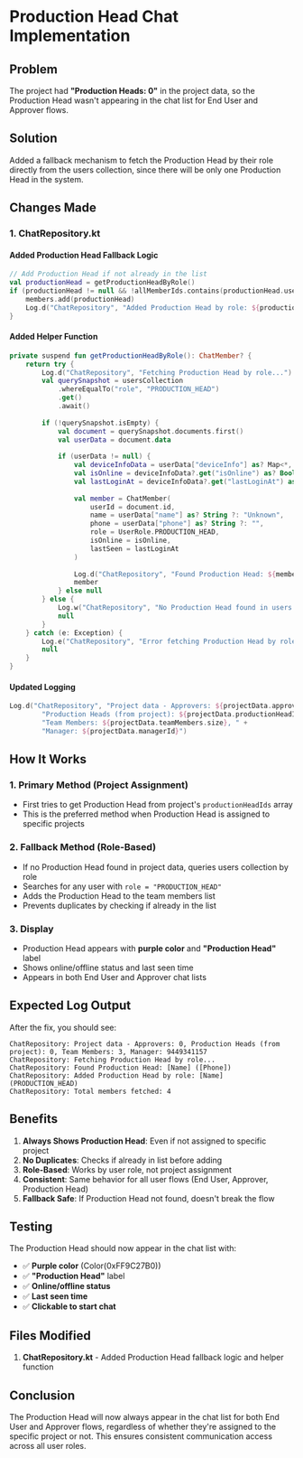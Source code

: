# Production Head Chat Implementation

## Problem
The project had **"Production Heads: 0"** in the project data, so the Production Head wasn't appearing in the chat list for End User and Approver flows.

## Solution
Added a fallback mechanism to fetch the Production Head by their role directly from the users collection, since there will be only one Production Head in the system.

## Changes Made

### 1. ChatRepository.kt

#### Added Production Head Fallback Logic
```kotlin
// Add Production Head if not already in the list
val productionHead = getProductionHeadByRole()
if (productionHead != null && !allMemberIds.contains(productionHead.userId)) {
    members.add(productionHead)
    Log.d("ChatRepository", "Added Production Head by role: ${productionHead.name} (${productionHead.role})")
}
```

#### Added Helper Function
```kotlin
private suspend fun getProductionHeadByRole(): ChatMember? {
    return try {
        Log.d("ChatRepository", "Fetching Production Head by role...")
        val querySnapshot = usersCollection
            .whereEqualTo("role", "PRODUCTION_HEAD")
            .get()
            .await()
        
        if (!querySnapshot.isEmpty) {
            val document = querySnapshot.documents.first()
            val userData = document.data
            
            if (userData != null) {
                val deviceInfoData = userData["deviceInfo"] as? Map<*, *>
                val isOnline = deviceInfoData?.get("isOnline") as? Boolean ?: false
                val lastLoginAt = deviceInfoData?.get("lastLoginAt") as? Long ?: 0L
                
                val member = ChatMember(
                    userId = document.id,
                    name = userData["name"] as? String ?: "Unknown",
                    phone = userData["phone"] as? String ?: "",
                    role = UserRole.PRODUCTION_HEAD,
                    isOnline = isOnline,
                    lastSeen = lastLoginAt
                )
                
                Log.d("ChatRepository", "Found Production Head: ${member.name} (${member.userId})")
                member
            } else null
        } else {
            Log.w("ChatRepository", "No Production Head found in users collection")
            null
        }
    } catch (e: Exception) {
        Log.e("ChatRepository", "Error fetching Production Head by role: ${e.message}", e)
        null
    }
}
```

#### Updated Logging
```kotlin
Log.d("ChatRepository", "Project data - Approvers: ${projectData.approverIds.size}, " +
        "Production Heads (from project): ${projectData.productionHeadIds.size}, " +
        "Team Members: ${projectData.teamMembers.size}, " +
        "Manager: ${projectData.managerId}")
```

## How It Works

### 1. Primary Method (Project Assignment)
- First tries to get Production Head from project's `productionHeadIds` array
- This is the preferred method when Production Head is assigned to specific projects

### 2. Fallback Method (Role-Based)
- If no Production Head found in project data, queries users collection by role
- Searches for any user with `role = "PRODUCTION_HEAD"`
- Adds the Production Head to the team members list
- Prevents duplicates by checking if already in the list

### 3. Display
- Production Head appears with **purple color** and **"Production Head"** label
- Shows online/offline status and last seen time
- Appears in both End User and Approver chat lists

## Expected Log Output

After the fix, you should see:
```
ChatRepository: Project data - Approvers: 0, Production Heads (from project): 0, Team Members: 3, Manager: 9449341157
ChatRepository: Fetching Production Head by role...
ChatRepository: Found Production Head: [Name] ([Phone])
ChatRepository: Added Production Head by role: [Name] (PRODUCTION_HEAD)
ChatRepository: Total members fetched: 4
```

## Benefits

1. **Always Shows Production Head**: Even if not assigned to specific project
2. **No Duplicates**: Checks if already in list before adding
3. **Role-Based**: Works by user role, not project assignment
4. **Consistent**: Same behavior for all user flows (End User, Approver, Production Head)
5. **Fallback Safe**: If Production Head not found, doesn't break the flow

## Testing

The Production Head should now appear in the chat list with:
- ✅ **Purple color** (Color(0xFF9C27B0))
- ✅ **"Production Head"** label
- ✅ **Online/offline status**
- ✅ **Last seen time**
- ✅ **Clickable to start chat**

## Files Modified

1. **ChatRepository.kt** - Added Production Head fallback logic and helper function

## Conclusion

The Production Head will now always appear in the chat list for both End User and Approver flows, regardless of whether they're assigned to the specific project or not. This ensures consistent communication access across all user roles.


























